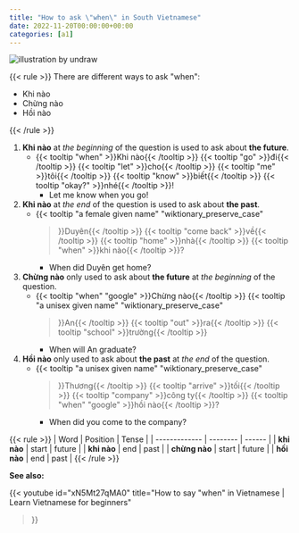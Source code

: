 ```yaml
---
title: "How to ask \"when\" in South Vietnamese"
date: 2022-11-20T00:00:00+00:00
categories: [a1]
---
```


![illustration by undraw](/images/undraw_season_change_f99v.png)

{{< rule >}}
There are different ways to ask "when":

- Khi nào
- Chừng nào
- Hồi nào

{{< /rule >}}

1. **Khi nào** at _the beginning_ of the question is used
   to ask about **the future**.
    - {{< tooltip "when" >}}Khi nào{{< /tooltip >}}
      {{< tooltip "go" >}}đi{{< /tooltip >}}
      {{< tooltip "let" >}}cho{{< /tooltip >}}
      {{< tooltip "me" >}}tôi{{< /tooltip >}}
      {{< tooltip "know" >}}biết{{< /tooltip >}}
      {{< tooltip "okay?" >}}nhé{{< /tooltip >}}!
        - Let me know when you go!
2. **Khi nào** at _the end_ of the question is used
   to ask about **the past**.
    - {{< tooltip
          "a female given name"
          "wiktionary_preserve_case"
      >}}Duyên{{< /tooltip >}}
      {{< tooltip "come back" >}}về{{< /tooltip >}}
      {{< tooltip "home" >}}nhà{{< /tooltip >}}
      {{< tooltip "when" >}}khi nào{{< /tooltip >}}?
        - When did Duyên get home?
3. **Chừng nào** only used to ask about **the future**
   at _the beginning_ of the question.
    - {{< tooltip "when" "google" >}}Chừng nào{{< /tooltip >}}
      {{< tooltip
          "a unisex given name"
          "wiktionary_preserve_case"
      >}}An{{< /tooltip >}}
      {{< tooltip "out" >}}ra{{< /tooltip >}}
      {{< tooltip "school" >}}trường{{< /tooltip >}}
        - When will An graduate?
4. **Hồi nào** only used to ask about **the past**
   at _the end_ of the question.
    - {{< tooltip
          "a unisex given name"
          "wiktionary_preserve_case"
      >}}Thương{{< /tooltip >}}
      {{< tooltip "arrive" >}}tối{{< /tooltip >}}
      {{< tooltip "company" >}}công ty{{< /tooltip >}}
      {{< tooltip "when" "google" >}}hồi nào{{< /tooltip >}}?
        - When did you come to the company?

{{< rule >}}
| Word          | Position | Tense  |
| ------------- | -------- | ------ |
| **khi nào**   | start    | future |
| **khi nào**   | end      | past   |
| **chừng nào** | start    | future |
| **hồi nào**   | end      | past   |
{{< /rule >}}

**See also:**

{{< youtube
  id="xN5Mt27qMA0"
  title="How to say \"when\" in Vietnamese | Learn Vietnamese for beginners"
>}}
